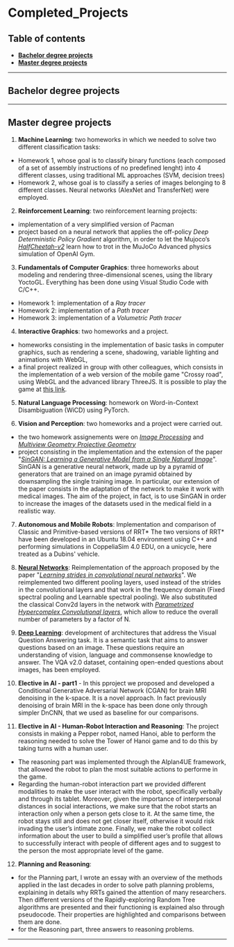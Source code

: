 # Completed_Projects

## Table of contents

* [**Bachelor degree projects**](https://github.com/Sofia-Santilli/Completed_Projects/tree/main/Bachelor's%20degree%20projects)
* [**Master degree projects**](https://github.com/Sofia-Santilli/Completed_Projects/tree/main/Master's%20degree%20projects)
***

## Bachelor degree projects

***

## Master degree projects

1. **Machine Learning**: two homeworks in which we needed to solve two different classification tasks:
* Homework 1, whose goal is to classify binary functions (each composed of a set of assembly instructions of no predefined lenght) into 4 different classes, using traditional ML approaches (SVM, decision trees) 
* Homework 2, whose goal is to classify a series of images belonging to 8 different classes. Neural networks (AlexNet and TransferNet) were employed.

2. **Reinforcement Learning**: two reinforcement learning projects:
* implementation of a very simplified version of Pacman
* project based on a neural network that applies the off-policy _Deep Deterministic Policy Gradient_ algorithm, 
in order to let the Mujoco’s [_HalfCheetah-v2_](https://gym.openai.com/envs/HalfCheetah-v2/) learn how 
to trot in the MuJoCo Advanced physics simulation of OpenAI Gym.

3. **Fundamentals of Computer Graphics**: three homeworks about modeling and rendering three-dimensional scenes, using the library YoctoGL. Everything has been done using Visual Studio Code with C/C++.
* Homework 1: implementation of a _Ray tracer_
* Homework 2: implementation of a _Path tracer_
* Homework 3: implementation of a _Volumetric Path tracer_

4. **Interactive Graphics**: two homeworks and a project.
* homeworks consisting in the implementation of basic tasks in computer graphics, such as rendering a scene, 
shadowing, variable lighting and animations with WebGL,
* a final project realized in group with other colleagues, which consists in the 
implementation of a web version of the mobile game "Crossy road", using WebGL and the advanced library ThreeJS. 
It is possible to play the game at [this link](https://lucpol98.github.io/university_projects/Master%20Degree/Interactive%20Graphics/Project/main.html).

5. **Natural Language Processing**: homework on Word-in-Context Disambiguation (WiCD) using PyTorch.

6. **Vision and Perception**: two homeworks and a project were carried out.
* the two homework assignements were on [_Image Processing_](https://en.wikipedia.org/wiki/Digital_image_processing)
and [_Multiview Geometry Projective Geometry_](https://en.wikipedia.org/wiki/Projective_geometry)
* project consisting in the implementation and the extension of the paper
 "[_SinGAN: Learning a Generative Model from a Single Natural Image_](https://arxiv.org/pdf/1905.01164.pdf)". 
 SinGAN is a generative neural network, made up by a pyramid of generators that are trained on an image pyramid obtained by downsampling the single training image.
 In particular, our extension of the paper consists in the adaptation of the network to make it work 
 with medical images. The aim of the project, in fact, is to use SinGAN in order to increase the images of the datasets used in the medical field in a realistic way.

7. **Autonomous and Mobile Robots**: Implementation and comparison of Classic and Primitive-based versions of RRT*
The two versions of RRT* have been developed in an Ubuntu 18.04 environment using C++ and performing simulations in CoppeliaSim 4.0 EDU, on a unicycle, here treated as a Dubins' vehicle.

8. [**Neural Networks**](https://github.com/Sofia-Santilli/Completed_Projects/tree/main/Master%20degree%20projects/Neural%20Networks): Reimplementation of the approach proposed by the paper "[_Learning strides in convolutional neural networks_](https://arxiv.org/pdf/2202.01653.pdf)".
We reimplemented two different pooling layers, used instead of the strides in the convolutional layers and that work in the frequency domain (Fixed spectral pooling and Learnable spectral pooling).
We also substituted the classical Conv2d layers in the network with [_Parametrized Hypercomplex Convolutional layers_](https://arxiv.org/pdf/2110.04176.pdf), which allow to reduce the overall number of parameters by a factor of N.

9. [**Deep Learning**](https://github.com/Sofia-Santilli/Completed_Projects/tree/main/Master%20degree%20projects/Deep%20Learning): development of architectures that address the Visual Question Answering task. It is a semantic task that aims to answer questions based on an image.
These questions require an understanding of vision, language and commonsense knowledge to answer. The VQA v2.0 dataset, containing open-ended questions about images, has been employed.

10. **Elective in AI - part1** - In this pproject we proposed and developed a Conditional Generative Adversarial Network (CGAN) for brain MRI denoising in the k-space. 
It is a novel approach. In fact previously denoising of brain MRI in the k-space has been done only through simpler DnCNN, that we used as baseline for our comparisons.

11. **Elective in AI - Human-Robot Interaction and Reasoning**: The project consists in making a Pepper robot, named
Hanoi, able to perform the reasoning needed to solve the Tower of Hanoi game and to do this by taking
turns with a human user. 
* The reasoning part was implemented through the AIplan4UE framework, that allowed the robot to plan the most suitable actions to performe in the game.
* Regarding the human-robot interaction part we provided different modalities to make the user interact with the robot,
specifically verbally and through its tablet. Moreover, given the importance of interpersonal distances in
social interactions, we make sure that the robot starts an interaction only when a person gets close to it. 
At the same time, the robot stays still and does not get closer itself,
otherwise it would risk invading the user’s intimate zone. 
Finally, we make the robot collect information about the user to build a simplified user’s profile that allows 
to successfully interact with people of different ages and to suggest to the person the most appropriate level of the game.

12. **Planning and Reasoning**:
* for the Planning part, I wrote an essay with an overview of the  methods applied in the last decades in order to solve path
planning problems, explaining in details why RRTs gained the attention of many researchers. Then different versions of the 
Rapidly-exploring Random Tree algorithms are presented and their functioning is explained also through pseudocode. 
Their properties are highlighted and comparisons between them are done.
* for the Reasoning part, three answers to reasoning problems.


***